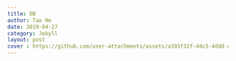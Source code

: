 ```yaml
---
title: DB
author: Tao He
date: 2019-04-27
category: Jekyll
layout: post
cover : https://github.com/user-attachments/assets/a393f32f-d4c5-4ddd-a32a-3f58656b6fe6
---
```

